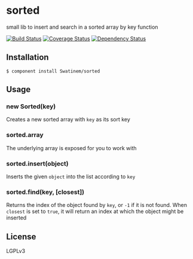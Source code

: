 # sorted

small lib to insert and search in a sorted array by key function

[![Build Status](https://travis-ci.org/Swatinem/sorted.png?branch=master)](https://travis-ci.org/Swatinem/sorted)
[![Coverage Status](https://coveralls.io/repos/Swatinem/sorted/badge.png?branch=master)](https://coveralls.io/r/Swatinem/sorted)
[![Dependency Status](https://gemnasium.com/Swatinem/sorted.png)](https://gemnasium.com/Swatinem/sorted)

## Installation

    $ component install Swatinem/sorted

## Usage

### new Sorted(key)
Creates a new sorted array with `key` as its sort key

### sorted.array
The underlying array is exposed for you to work with

### sorted.insert(object)
Inserts the given `object` into the list according to `key`

### sorted.find(key, [closest])
Returns the index of the object found by `key`, or `-1` if it is not found.
When `closest` is set to `true`, it will return an index at which the object
might be inserted

## License

  LGPLv3

